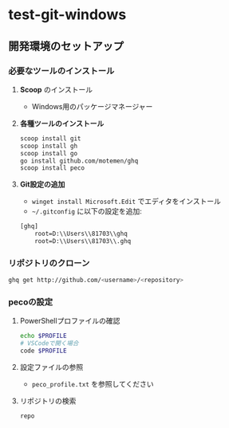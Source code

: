 # test-git-windows

## 開発環境のセットアップ

### 必要なツールのインストール

1. **Scoop** のインストール
   - Windows用のパッケージマネージャー

2. **各種ツールのインストール**
   ```bash
   scoop install git
   scoop install gh
   scoop install go
   go install github.com/motemen/ghq
   scoop install peco
   ```

3. **Git設定の追加**
   - `winget install Microsoft.Edit` でエディタをインストール
   - `~/.gitconfig` に以下の設定を追加:
   ```txt
   [ghq]
       root=D:\\Users\\81703\\ghq
       root=D:\\Users\\81703\\.ghq
   ```

### リポジトリのクローン

```bash
ghq get http://github.com/<username>/<repository>
```

### pecoの設定

1. PowerShellプロファイルの確認
   ```bash
   echo $PROFILE
   # VSCodeで開く場合
   code $PROFILE
   ```

2. 設定ファイルの参照
   - `peco_profile.txt` を参照してください

3. リポジトリの検索
   ```bash
   repo
   ```
